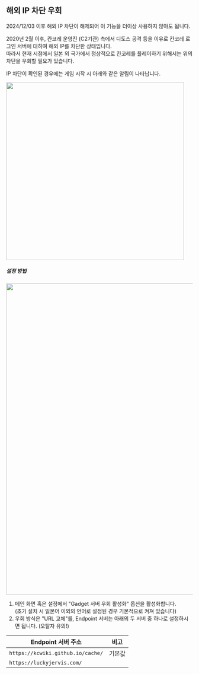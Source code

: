 ## 해외 IP 차단 우회

<div class="alert alert-danger" role="alert">2024/12/03 이후 해외 IP 차단이 해제되어 이 기능을 더이상 사용하지 않아도 됩니다.</div>

2020년 2월 이후, 칸코레 운영진 (C2기관) 측에서 디도스 공격 등을 이유로 칸코레 로그인 서버에 대하여 해외 IP를 차단한 상태입니다.  
따라서 현재 시점에서 일본 외 국가에서 정상적으로 칸코레를 플레이하기 위해서는 위의 차단을 우회할 필요가 있습니다.

IP 차단이 확인된 경우에는 게임 시작 시 아래와 같은 알림이 나타납니다.

<img src="https://gotobrowser-docs.s3.ap-northeast-1.amazonaws.com/ko/bypass_required.png"  width="480" style="max-width: 100%;"/>

##### 설정 방법

<img src="https://gotobrowser-docs.s3.ap-northeast-1.amazonaws.com/ko/gadget_options.png"  width="840" style="max-width: 100%;" class="mb-3"/>

1. 메인 화면 혹은 설정에서 "Gadget 서버 우회 활성화" 옵션을 활성화합니다.  
   (초기 설치 시 일본어 이외의 언어로 설정된 경우 기본적으로 켜져 있습니다)
2. 우회 방식은 "URL 교체"를, Endpoint 서버는 아래의 두 서버 중 하나로 설정하시면 됩니다. (오탈자 유의!)

| Endpoint 서버 주소 | 비고 |
| --- | --- |
| `https://kcwiki.github.io/cache/` | 기본값 |
| `https://luckyjervis.com/` | | 